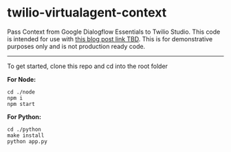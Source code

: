 # twilio-virtualagent-context
Pass Context from Google Dialogflow Essentials to Twilio Studio. This code is intended for use with [this blog post link TBD](https://twilio.com/). This is for demonstrative purposes only and is not production ready code.

---

To get started, clone this repo and cd into the root folder

**For Node:**
```
cd ./node
npm i
npm start
```

**For Python:**
```
cd ./python
make install
python app.py
```
